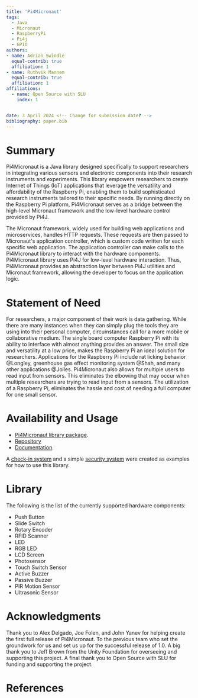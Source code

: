 ```yaml
---
title: 'Pi4Micronaut'
tags:
  - Java
  - Micronaut
  - RaspberryPi
  - Pi4j
  - GPIO
authors:
- name: Adrian Swindle
  equal-contrib: true
  affiliation: 1
- name: Ruthvik Mannem
  equal-contrib: true
  affiliation: 1
affiliations:
  - name: Open Source with SLU
    index: 1


date: 3 April 2024 <!-- Change for submission date? -->
bibliography: paper.bib
---
```


# Summary

Pi4Micronaut is a Java library designed specifically to support researchers in integrating various sensors and electronic 
components into their research instruments and experiments. This library empowers researchers to create Internet of Things
(IoT) applications that leverage the versatility and affordability of the Raspberry Pi, enabling them to build sophisticated
research instruments tailored to their specific needs. By running directly on the Raspberry Pi platform, Pi4Micronaut serves
as a bridge between the high-level Micronaut framework and the low-level hardware control provided by Pi4J.



The Micronaut framework, widely used for building web applications and microservices, handles HTTP requests. 
These requests are then passed to Micronaut's application controller, which is custom code written for each specific web
application. The application controller can make calls to the Pi4Micronaut library to interact with the hardware components.
Pi4Micronaut library uses Pi4J for low-level hardware interaction. Thus, Pi4Micronaut provides an abstraction layer between
Pi4J utilities and Micronaut framework, allowing the developer to focus on the application logic.



# Statement of Need

For researchers, a major component of their work is data gathering. While there are many instances when they can simply
plug the tools they are using into their personal computer, circumstances call for a more mobile or collaborative medium.
The single board computer Raspberry Pi with its ability to interface with almost anything provides an answer. The small
size and versatility at a low price, makes the Raspberry Pi an ideal solution for researchers. Applications for the
Raspberry Pi include rat licking behavior @Longley, greenhouse gas effect monitoring system @Shah,
and many other applications @Jolles. Pi4Micronaut also allows for multiple users to read input from sensors. This
eliminates the elbowing that may occur when multiple researchers are trying to read input from a sensors. The utilization
of a Raspberry Pi, eliminates the hassle and cost of needing a full computer for one small sensor. 



# Availability and Usage

* [Pi4Micronaut library package](https://central.sonatype.com/artifact/io.github.oss-slu/pi4micronaut-utils).
* [Repository](https://github.com/oss-slu/Pi4Micronaut)
* [Documentation](https://oss-slu.github.io/Pi4Micronaut/).

A [check-in system](https://github.com/oss-slu/SLU_OSS_CheckIn) and a simple [security system](https://github.com/oss-slu/Pi4Micronaut/tree/Home_Automation) were created as examples for how to use this library. 

# Library

The following is the list of the currently supported hardware components:
* Push Button
* Slide Switch
* Rotary Encoder
* RFID Scanner
* LED
* RGB LED
* LCD Screen
* Photosensor
* Touch Switch Sensor
* Active Buzzer
* Passive Buzzer
* PIR Motion Sensor
* Ultrasonic Sensor


# Acknowledgments

Thank you to Alex Delgado, Joe Folen, and John Yanev for helping create the first full release of Pi4Micronaut. To the 
previous team who set the groundwork for us and set us up for the successful release of 1.0. A big thank you to 
Jeff Brown from the Unity Foundation for overseeing and supporting this project. A final thank you to Open Source with SLU for funding and supporting the project.


# References
